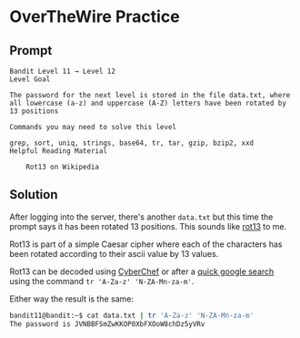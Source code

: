 # OverTheWire Practice

## Prompt

```text
Bandit Level 11 → Level 12
Level Goal

The password for the next level is stored in the file data.txt, where all lowercase (a-z) and uppercase (A-Z) letters have been rotated by 13 positions

Commands you may need to solve this level

grep, sort, uniq, strings, base64, tr, tar, gzip, bzip2, xxd
Helpful Reading Material

    Rot13 on Wikipedia
```

## Solution

After logging into the server, there's another `data.txt` but this time the prompt says it has been rotated 13 positions. This sounds like [rot13](https://en.wikipedia.org/wiki/ROT13) to me.

Rot13 is part of a simple Caesar cipher where each of the characters has been rotated according to their ascii value by 13 values.

Rot13 can be decoded using [CyberChef](https://gchq.github.io/CyberChef/) or after a [quick google search](https://stackoverflow.com/questions/5442436/using-rot13-and-tr-command-for-having-an-encrypted-email-address) using the command `tr 'A-Za-z' 'N-ZA-Mn-za-m'`.

Either way the result is the same:

```bash
bandit11@bandit:~$ cat data.txt | tr 'A-Za-z' 'N-ZA-Mn-za-m'
The password is JVNBBFSmZwKKOP0XbFXOoW8chDz5yVRv
```  
